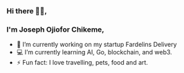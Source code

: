 ### Hi there 👋🏿, 
### I'm Joseph Ojiofor Chikeme,

- 🔭 I’m currently working on my startup Fardelins Delivery
- 💻 I’m currently learning AI, Go, blockchain, and web3.
- ⚡ Fun fact: I love travelling, pets, food and art.

<!--
[![Top Langs](https://github-readme-stats.vercel.app/api/top-langs/?username=jowc&theme=radical&layout=compact)](https://github.com/anuraghazra/github-readme-stats) 
-->


<!-- ###
[![Anurag's github stats](https://github-readme-stats.vercel.app/api?username=jowc&count_private=true&show_icons=true&theme=dracula)](https://github.com/anuraghazra/github-readme-stats)
 -->

